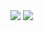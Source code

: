 
<picture>
  <source media="(prefers-color-scheme: dark)" srcset="https://github-readme-stats-finnomator.vercel.app/api?username=Finnomator&show_icons=true&theme=dark">
  <source media="(prefers-color-scheme: light)" srcset="https://github-readme-stats-finnomator.vercel.app/api?username=Finnomator&show_icons=true">
  <img src="https://github-readme-stats-finnomator.vercel.app/api?username=Finnomator&show_icons=true">
</picture>

<img src="https://github-readme-stats-finnomator.vercel.app/api/top-langs/?username=Finnomator&layout=compact">
